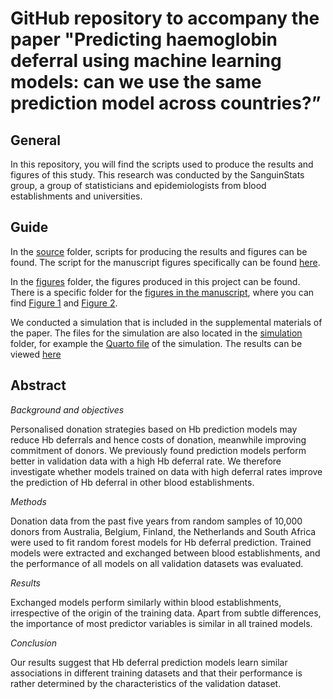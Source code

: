 # GitHub repository to accompany the paper "Predicting haemoglobin deferral using machine learning models: can we use the same prediction model across countries?”

## General

In this repository, you will find the scripts used to produce the results and figures of this study. This research was conducted by the SanguinStats group, a group of statisticians and epidemiologists from blood establishments and universities.

## Guide

In the [source](/src) folder, scripts for producing the results and figures can be found. The script for the manuscript figures specifically can be found [here](/src/Plots_manuscript.Rmd). 

In the [figures](/figures) folder, the figures produced in this project can be found. There is a specific folder for the [figures in the manuscript](/figures/Manuscript_plots/), where you can find [Figure 1](figures/Manuscript_plots/AUPRadj_forestplot.png) and [Figure 2](figures/Manuscript_plots/SHAP.png). 

We conducted a simulation that is included in the supplemental materials of the paper. The files for the simulation are also located in the [simulation](/simulation) folder, for example the [Quarto file](/simulation/01_Analysis.qmd) of the simulation. The results can be viewed [here](https://sanguinstats.github.io/model_transferability/)

## Abstract

_Background and objectives_

Personalised donation strategies based on Hb prediction models may reduce Hb deferrals and hence costs of donation, meanwhile improving commitment of donors. We previously found prediction models perform better in validation data with a high Hb deferral rate. We therefore investigate whether models trained on data with high deferral rates improve the prediction of Hb deferral in other blood establishments.

_Methods_

Donation data from the past five years from random samples of 10,000 donors from Australia, Belgium, Finland, the Netherlands and South Africa were used to fit random forest models for Hb deferral prediction. Trained models were extracted and exchanged between blood establishments, and the performance of all models on all validation datasets was evaluated. 

_Results_

Exchanged models perform similarly within blood establishments, irrespective of the origin of the training data. Apart from subtle differences, the importance of most predictor variables is similar in all trained models.

_Conclusion_

Our results suggest that Hb deferral prediction models learn similar associations in different training datasets and that their performance is rather determined by the characteristics of the validation dataset.
